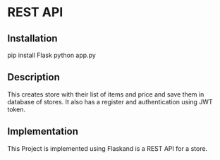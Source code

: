# REST API

## Installation

pip install Flask
python app.py

## Description
This creates store with their list of items and price and save them in database of stores.
It also has a register and authentication using JWT token.

## Implementation
This Project is implemented using Flaskand is a REST API for a store.
